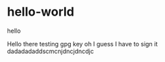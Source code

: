 # hello-world
hello

Hello there
testing gpg key
oh I guess I have to sign it     dadadadaddscmcnjdncjdncdjc
